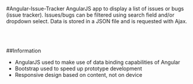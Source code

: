 #Angular-Issue-Tracker
AngularJS app to display a list of issues or bugs (issue tracker).
Issues/bugs can be filtered using search field and/or dropdown select.
Data is stored in a JSON file and is requested with Ajax.

<br />
<br />

##Information
 - AngularJS used to make use of data binding capabilities of Angular
 - Bootstrap used to speed up prototype development
 - Responsive design based on content, not on device
